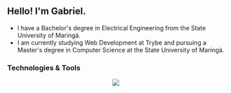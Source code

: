 ## Hello! I'm Gabriel.

<!--
**gabrielscapim/gabrielscapim** is a ✨ _special_ ✨ repository because its `README.md` (this file) appears on your GitHub profile.

Here are some ideas to get you started:

- 🔭 I’m currently working on ...
- 🌱 I’m currently learning ...
- 👯 I’m looking to collaborate on ...
- 🤔 I’m looking for help with ...
- 💬 Ask me about ...
- 📫 How to reach me: ...
- 😄 Pronouns: ...
- ⚡ Fun fact: ...
-->

- I have a Bachelor's degree in Electrical Engineering from the State University of Maringá.
- I am currently studying Web Development at Trybe and pursuing a Master's degree in Computer Science at the State University of Maringá.

### Technologies & Tools

<p align="center">
  <a href="https://skillicons.dev">
    <img src="https://skillicons.dev/icons?i=java,js,mysql,nodejs,spring,docker,html,css,bootstrap,react,git,github,express,sequelize,redux,linux" />
  </a>
</p>
